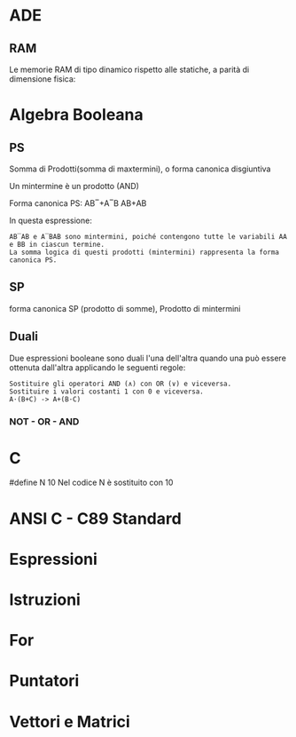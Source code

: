 # ADE
## RAM
Le memorie RAM di tipo dinamico rispetto alle statiche, a parità di dimensione fisica:

# Algebra Booleana
## PS
Somma di Prodotti(somma di maxtermini), o forma canonica disgiuntiva

Un mintermine è un prodotto (AND) 

Forma canonica PS:
AB‾+A‾B
AB+AB

In questa espressione:

    AB‾AB e A‾BAB sono mintermini, poiché contengono tutte le variabili AA e BB in ciascun termine.
    La somma logica di questi prodotti (mintermini) rappresenta la forma canonica PS.
## SP
forma canonica SP (prodotto di somme), Prodotto di mintermini
## Duali
Due espressioni booleane sono duali l'una dell'altra quando una può essere ottenuta dall'altra applicando le seguenti regole:

    Sostituire gli operatori AND (∧) con OR (∨) e viceversa.
    Sostituire i valori costanti 1 con 0 e viceversa.
    A⋅(B+C) -> A+(B⋅C)
### NOT - OR - AND
# C
#define N 10
Nel codice N è sostituito con 10
# ANSI C - C89 Standard
# Espressioni
# Istruzioni
# For
# Puntatori
# Vettori e Matrici